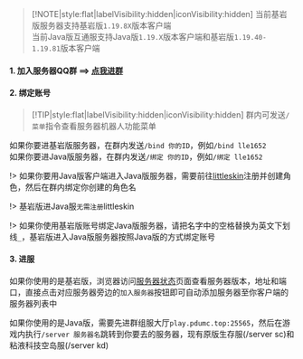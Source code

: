 > [!NOTE|style:flat|labelVisibility:hidden|iconVisibility:hidden] 
> 当前基岩版服务器支持基岩版`1.19.8X`版本客户端  
> 当前Java版互通服支持Java版`1.19.X`版本客户端和基岩版`1.19.40-1.19.81`版本客户端

#### 1. 加入服务器QQ群 ==> [点我进群](https://jq.qq.com/?_wv=1027&k=WwignUAQ)

#### 2. 绑定账号

> [!TIP|style:flat|labelVisibility:hidden|iconVisibility:hidden] 群内可发送`/菜单`指令查看服务器机器人功能菜单

如果你要进基岩版服务器，在群内发送`/bind 你的ID`，例如`/bind lle1652`  
如果你要进Java版服务器，在群内发送`/绑定 你的ID`，例如`/绑定 lle1652`

!> 如果你要用Java版客户端进入Java版服务器，需要前往[littleskin](https://littleskin.cn)注册并创建角色，然后在群内绑定你创建的角色名

!> 基岩版进Java服`无需注册`littleskin

!> 如果你使用基岩版账号绑定Java版服务器，请把名字中的空格替换为英文下划线`_`，基岩版进入Java版服务器按照Java版的方式绑定账号

#### 3. 进服
如果你使用的是基岩版，浏览器访问[服务器状态](servers/motd)页面查看服务器版本，地址和端口，直接点击对应服务器旁边的`加入服务器`按钮即可自动添加服务器至你客户端的服务器列表中

如果你使用的是Java版，需要先进群组服大厅`play.pdumc.top:25565`，然后在游戏内执行`/server 服务器名`跳转到你要去的服务器，现有原版生存服(/server sc)和粘液科技空岛服(/server kd)